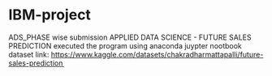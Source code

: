 # IBM-project
ADS_PHASE wise submission
APPLIED DATA SCIENCE - FUTURE SALES PREDICTION
executed the program using anaconda juypter nootbook
dataset link: https://www.kaggle.com/datasets/chakradharmattapalli/future-sales-prediction   

